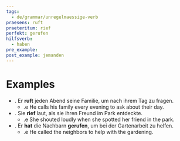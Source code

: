 ```yaml
---
tags:
  - de/grammar/unregelmaessige-verb
praesens: ruft
praeteritum: rief
perfekt: gerufen
hilfsverb:
  - haben
pre_example: 
post_example: jemanden
---
```


# Examples
- . Er **ruft** jeden Abend seine Familie, um nach ihrem Tag zu fragen.
	- .e He calls his family every evening to ask about their day.
- . Sie **rief** laut, als sie ihren Freund im Park entdeckte.
	- .e She shouted loudly when she spotted her friend in the park.
- . Er **hat** die Nachbarn **gerufen**, um bei der Gartenarbeit zu helfen.
	- .e He called the neighbors to help with the gardening.
